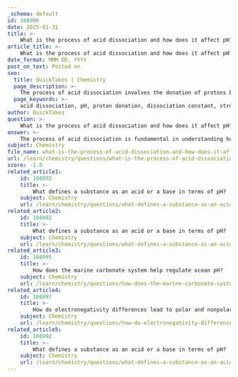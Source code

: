 ```yaml
---
_schema: default
id: 166996
date: 2025-01-31
title: >-
    What is the process of acid dissociation and how does it affect pH?
article_title: >-
    What is the process of acid dissociation and how does it affect pH?
date_format: MMM DD, YYYY
post_on_text: Posted on
seo:
  title: QuickTakes | Chemistry
  page_description: >-
    The process of acid dissociation involves the donation of protons by acids to affect pH levels in solutions. Understanding this process is vital for studying acids' strength and their impact on acidity, alongside the role of buffer systems in maintaining stable pH.
  page_keywords: >-
    acid dissociation, pH, proton donation, dissociation constant, strong acids, weak acids, hydrogen ion concentration, buffer systems, bicarbonate buffer, acidity, carbonic acid, acetic acid
author: QuickTakes
question: >-
    What is the process of acid dissociation and how does it affect pH?
answer: >-
    The process of acid dissociation is fundamental in understanding how acids interact with water and how they affect pH levels in a solution. Acid dissociation refers to the process by which an acid donates a proton (H⁺) to a solvent, typically water. This process can be represented as follows:\n\n$$\nHA \rightleftharpoons H^+ + A^-\n$$\n\nIn this equation, $HA$ represents the acid, $H^+$ is the proton that is released, and $A^-$ is the conjugate base formed after dissociation.\n\n### Strength of Acids\nThe strength of an acid is often quantified by its dissociation constant ($K_a$), which measures the extent to which an acid dissociates in solution. Strong acids, such as hydrochloric acid (HCl), completely dissociate in water, meaning that nearly all of the acid molecules release protons. In contrast, weak acids, like acetic acid (CH₃COOH), only partially dissociate, resulting in a mixture of undissociated acid and its ions.\n\n### Effect on pH\nThe dissociation of acids directly affects the pH of a solution. pH is defined as the negative logarithm of the hydrogen ion concentration:\n\n$$\n\text{pH} = -\log[H^+]\n$$\n\nAs the concentration of hydrogen ions ($[H^+]$) increases due to acid dissociation, the pH of the solution decreases, indicating a more acidic environment. Conversely, if an acid is weak and does not dissociate significantly, the increase in $[H^+]$ will be minimal, resulting in a higher pH (less acidic).\n\n### Buffer Systems\nBuffer systems, such as the bicarbonate buffer system in human blood, play a crucial role in maintaining stable pH levels despite the addition of acids or bases. Buffers work by absorbing excess hydrogen ions or releasing them when needed, thus minimizing changes in pH. For example, in the bicarbonate buffer system:\n\n1. Carbonic acid ($H_2CO_3$) can dissociate to release $H^+$:\n   $$\n   H_2CO_3 \rightleftharpoons HCO_3^- + H^+\n   $$\n\n2. If the pH drops (more acidic), bicarbonate ions ($HCO_3^-$) can react with excess $H^+$ to form carbonic acid, thereby reducing acidity and stabilizing pH.\n\n### Conclusion\nIn summary, acid dissociation is a key process that influences the pH of solutions. Strong acids lead to significant decreases in pH due to complete dissociation, while weak acids have a more moderate effect. Buffer systems are essential for regulating pH in biological and environmental contexts, ensuring that changes in acidity do not disrupt vital processes.
subject: Chemistry
file_name: what-is-the-process-of-acid-dissociation-and-how-does-it-affect-ph.md
url: /learn/chemistry/questions/what-is-the-process-of-acid-dissociation-and-how-does-it-affect-ph
score: -1.0
related_article1:
    id: 166992
    title: >-
        What defines a substance as an acid or a base in terms of pH?
    subject: Chemistry
    url: /learn/chemistry/questions/what-defines-a-substance-as-an-acid-or-a-base-in-terms-of-ph
related_article2:
    id: 166992
    title: >-
        What defines a substance as an acid or a base in terms of pH?
    subject: Chemistry
    url: /learn/chemistry/questions/what-defines-a-substance-as-an-acid-or-a-base-in-terms-of-ph
related_article3:
    id: 166995
    title: >-
        How does the marine carbonate system help regulate ocean pH?
    subject: Chemistry
    url: /learn/chemistry/questions/how-does-the-marine-carbonate-system-help-regulate-ocean-ph
related_article4:
    id: 166997
    title: >-
        How do electronegativity differences lead to polar and nonpolar bonds?
    subject: Chemistry
    url: /learn/chemistry/questions/how-do-electronegativity-differences-lead-to-polar-and-nonpolar-bonds
related_article5:
    id: 166992
    title: >-
        What defines a substance as an acid or a base in terms of pH?
    subject: Chemistry
    url: /learn/chemistry/questions/what-defines-a-substance-as-an-acid-or-a-base-in-terms-of-ph
---
```


&nbsp;